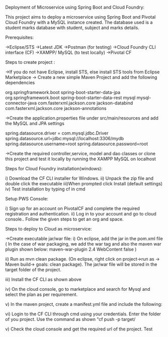
Deployment of Microservice using Spring Boot and Cloud Foundry:

This project aims to deploy a microservice using Spring Boot and Pivotal Cloud Foundry with a MySQL instance created. The database used is a student marks database with student, subject and marks details.

Prerequisites:

->Eclipse/STS
->Latest JDK
->Postman (for testing)
->Cloud Foundry CLI interface (CF)
->XAMPP/ MySQL (to test locally)
->Pivotal CF 

Steps to create project :

->If you do not have Eclipse, install STS, else install STS tools from Eclipse Marketplace
-> Create a new simple Maven Project and add the following dependencies

  <dependency>
			<groupId>org.springframework.boot</groupId>
			<artifactId>spring-boot-starter-data-jpa</artifactId>
		</dependency>
		<dependency>
			<groupId>org.springframework.boot</groupId>
			<artifactId>spring-boot-starter-data-rest</artifactId>
		</dependency>
		<dependency>
			<groupId>mysql</groupId>
			<artifactId>mysql-connector-java</artifactId>
		</dependency>
		<dependency>
			<groupId>com.fasterxml.jackson.core</groupId>
			<artifactId>jackson-databind</artifactId>
			</dependency>
		<dependency>
			<groupId>com.fasterxml.jackson.core</groupId>
			<artifactId>jackson-annotations</artifactId>
			</dependency>

->Create the application.properties file under src/main/resources and add the MySQL and JPA settings

spring.datasource.driver = com.mysql.jdbc.Driver
spring.datasource.url=jdbc:mysql://localhost:3306/mydb
spring.datasource.username=root
spring.datasource.password=root

->Create the required controller,service, model and dao classes or clone this project and test it locally by running the XAMPP MySQL on localhost

Steps for Cloud Foundry installation(windows):

i) Download the CF CLI installer for Windows.
ii) Unpack the zip file and double click the executable
iii)When prompted click Install (default settings)
iv) Test installation by typing cf in cmd

Setup PWS Console:

i) Sign up for an account  on PivotalCF and complete the required registration and authentication.
ii) Log in to your account and go to cloud console.. Follow the given steps to get an org and space. 

Steps to deploy to Cloud as microservice:

->Create executable jar/war file:
    i) On eclipse, add the <packaging> jar </packaging> in the pom.xml file
     ( In the case of war packaging, we add the <packaging> war </packaging> tag and also the maven war plugin shown below:
     		<plugin>
			<artifactId>maven-war-plugin</artifactId>
			<version>2.4</version>
			<configuration>
				<warSourceDirectory>WebContent</warSourceDirectory>
				<failOnMissingWebXml>false </failOnMissingWebXml>
			</configuration>
		</plugin>
	)
	
ii) Run as mvn clean package. (On eclipse, right click on project->run as -> Maven build-> goals: clean package). The jar/war file will be stored in the target folder of the project.

iii) Install the CF CLI as shown above

iv) On the cloud console, go to marketplace and search for Mysql and select the plan as per requirement. 

v) In the maven project, create a manifest.yml file and include the following:
   


vi) Login to the CF CLI through cmd using your credentials. Enter the folder of you project. Use the command as shown 
     "cf push <app-name> -p target/<name of executable jar with extension>

v) Check the cloud console and get the required url of the project. Test 


